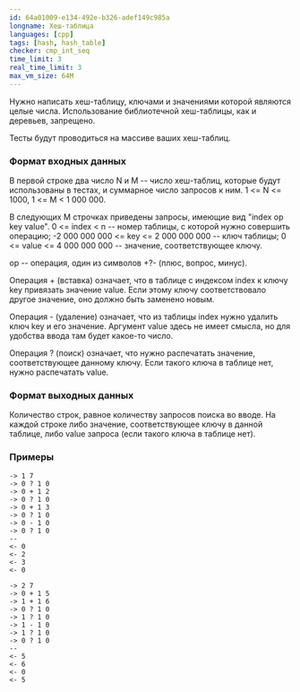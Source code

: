 ```yaml
---
id: 64a01009-e134-492e-b326-adef149c985a
longname: Хеш-таблица
languages: [cpp]
tags: [hash, hash_table]
checker: cmp_int_seq
time_limit: 3
real_time_limit: 3
max_vm_size: 64M
---
```



Нужно написать хеш-таблицу, ключами и значениями которой являются целые числа. Использование библиотечной хеш-таблицы, как и деревьев, запрещено.

Тесты будут проводиться на массиве ваших хеш-таблиц.

### Формат входных данных


В первой строке два число N и M -- число хеш-таблиц, которые будут использованы в тестах, и суммарное число запросов к ним. 1 <= N <= 1000, 1 <= M < 1 000 000.

В следующих M строчках приведены запросы, имеющие вид "index op key value". 0 <= index < n -- номер таблицы, с которой нужно совершить операцию; -2 000 000 000 <= key <= 2 000 000 000 -- ключ таблицы; 0 <= value <= 4 000 000 000 -- значение, соответствующее ключу.

op -- операция, один из символов +?- (плюс, вопрос, минус).

Операция + (вставка) означает, что в таблице с индексом index к ключу key привязать значение value. Если этому ключу соответствовало другое значение, оно должно быть заменено новым.

Операция - (удаление) означает, что из таблицы index нужно удалить ключ key и его значение. Аргумент value здесь не имеет смысла, но для удобства ввода там будет какое-то число.

Операция ? (поиск) означает, что нужно распечатать значение, соответствующее данному ключу. Если такого ключа в таблице нет, нужно распечатать value.

### Формат выходных данных

Количество строк, равное количеству запросов поиска во вводе. На каждой строке либо значение, соответствующее ключу в данной таблице, либо value запроса (если такого ключа в таблице нет).

### Примеры

```
-> 1 7
-> 0 ? 1 0
-> 0 + 1 2
-> 0 ? 1 0
-> 0 + 1 3
-> 0 ? 1 0
-> 0 - 1 0
-> 0 ? 1 0
--
<- 0
<- 2
<- 3
<- 0
```

```
-> 2 7
-> 0 + 1 5
-> 1 + 1 6
-> 0 ? 1 0
-> 1 ? 1 0
-> 1 - 1 0
-> 1 ? 1 0
-> 0 ? 1 0
--
<- 5
<- 6
<- 0
<- 5
```
